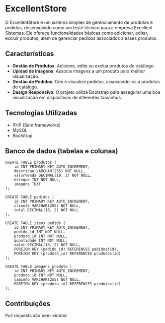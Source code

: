 # ExcellentStore

O ExcellentStore é um sistema simples de gerenciamento de produtos e pedidos, desenvolvido como um teste técnico para a empresa Excellent Sistemas. Ele oferece funcionalidades básicas como adicionar, editar, excluir produtos, além de gerenciar pedidos associados a esses produtos.

## Características

- **Gestão de Produtos**: Adicione, edite ou exclua produtos do catálogo.
- **Upload de Imagens**: Associe imagens a um produto para melhor visualização.
- **Gestão de Pedidos**: Crie e visualize pedidos, associando-os a produtos do catálogo.
- **Design Responsivo**: O projeto utiliza Bootstrap para assegurar uma boa visualização em dispositivos de diferentes tamanhos.

## Tecnologias Utilizadas

- PHP (Sem frameworks)
- MySQL
- Bootstrap

## Banco de dados (tabelas e colunas)

```
CREATE TABLE produtos (
    id INT PRIMARY KEY AUTO_INCREMENT,
    descricao VARCHAR(255) NOT NULL,
    valorVenda DECIMAL(10, 2) NOT NULL,
    estoque INT NOT NULL,
    imagens TEXT
);

CREATE TABLE pedidos (
    id INT PRIMARY KEY AUTO_INCREMENT,
    cliente VARCHAR(255) NOT NULL,
    total DECIMAL(10, 2) NOT NULL
);

CREATE TABLE itens_pedido (
    id INT PRIMARY KEY AUTO_INCREMENT,
    pedido_id INT NOT NULL,
    produto_id INT NOT NULL,
    quantidade INT NOT NULL,
    valor DECIMAL(10, 2) NOT NULL,
    FOREIGN KEY (pedido_id) REFERENCES pedidos(id),
    FOREIGN KEY (produto_id) REFERENCES produtos(id)
);

CREATE TABLE imagens_produto (
    id INT PRIMARY KEY AUTO_INCREMENT,
    produto_id INT NOT NULL,
    caminho VARCHAR(255) NOT NULL,
    FOREIGN KEY (produto_id) REFERENCES produtos(id)
);
```

## Contribuições

Pull requests são bem-vindos!
